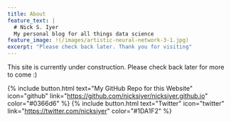 ```yaml
---
title: About
feature_text: |
  # Nick S. Iyer 
  My personal blog for all things data science
feature_image: !(/images/artistic-neural-network-3-1.jpg)
excerpt: "Please check back later. Thank you for visiting"
---
```


This site is currently under construction. Please check back later for more to come :)

{% include button.html text="My GitHub Repo for this Website" icon="github" link="https://github.com/nicksiyer/nicksiyer.github.io" color="#0366d6" %} {% include button.html text="Twitter" icon="twitter" link="https://twitter.com/nicksiyer" color="#1DA1F2" %} 
